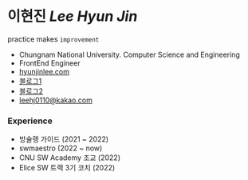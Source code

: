 # 이현진 *Lee Hyun Jin*

practice makes `improvement`

- Chungnam National University. Computer Science and Engineering 
- FrontEnd Engineer
- [hyunjinlee.com](https://hyunjinlee.com)
- [블로그1](https://velog.io/@hyunjine)
- [블로그2](https://hyunjinee.tistory.com/)
- leehj0110@kakao.com



### Experience

- 방슐랭 가이드 (2021 ~ 2022)
- swmaestro (2022 ~ now)
- CNU SW Academy 조교 (2022)
- Elice SW 트랙 3기 코치 (2022)

<!-- <details> -->
<!-- <summary>2022 History</summary>
  swmaestro
<summary>2021 History</summary>
🏃‍♀<a href="https://play.google.com/store/apps/details?id=com.bclguide.bclguide"> 방슐랭가이드(bclguide) </a> <br/>
<!-- </details> --> 

<!-- ## 
[![solved.ac](http://mazassumnida.wtf/api/v2/generate_badge?boj=hjl9345)](https://solved.ac/hjl9345) -->
